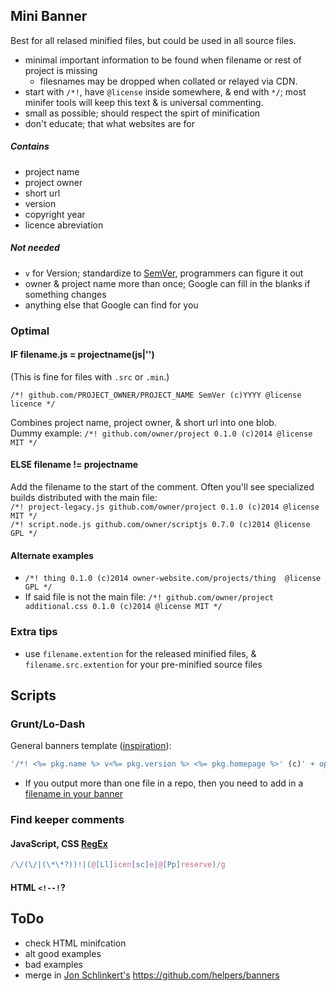 ## Mini Banner
Best for all relased minified files, but could be used in all source files.

* minimal important information to be found when filename or rest of project is missing 
	* filesnames may be dropped when collated or relayed via CDN.
* start with `/*!`, have `@license` inside somewhere, & end with `*/`; most minifer tools will keep this text & is universal commenting.
* small as possible; should respect the spirt of minification
* don't educate; that what websites are for

##### Contains
* project name
* project owner
* short url
* version
* copyright year
* licence abreviation
 
##### Not needed
* `v` for Version; standardize to [SemVer](http://semver.org/), programmers can figure it out
* owner & project name more than once; Google can fill in the blanks if something changes
* anything else that Google can find for you

### Optimal

#### IF filename.js = projectname(js|'')
(This is fine for files with `.src` or `.min`.)

`/*! github.com/PROJECT_OWNER/PROJECT_NAME SemVer (c)YYYY @license licence */`

Combines project name, project owner, & short url into one blob.<br>
Dummy example: `/*! github.com/owner/project 0.1.0 (c)2014 @license MIT */`

#### ELSE filename != projectname

Add the filename to the start of the comment.  Often you'll see specialized builds distributed with the main file:<br>
`/*! project-legacy.js github.com/owner/project 0.1.0 (c)2014 @license MIT */`<br>
`/*! script.node.js github.com/owner/scriptjs 0.7.0 (c)2014 @license GPL */`

#### Alternate examples

* `/*! thing 0.1.0 (c)2014 owner-website.com/projects/thing  @license GPL */`</br>
* If said file is not the main file: `/*! github.com/owner/project additional.css 0.1.0 (c)2014 @license MIT */`

### Extra tips
* use `filename.extention` for the released minified files, & `filename.src.extention` for your pre-minified source files

## Scripts

### Grunt/Lo-Dash
General banners template ([inspiration](https://github.com/helpers/banners/blob/master/index.js)):
```JavaScript
'/*! <%= pkg.name %> v<%= pkg.version %> <%= pkg.homepage %>' (c)' + opts.year + ' ' + opts.author + ', contributors @licence ' + opts.license + ' */\n'
```

* If you output more than one file in a repo, then you need to add in a [filename in your banner](https://github.com/ractivejs/ractive/commit/7f8ee58b1174352a1f9e622abd023fc851bad750)


### Find keeper comments

#### JavaScript, CSS [RegEx](http://regexr.com/38nul)
```javascript
/\/(\/|(\*\*?))!|(@[Ll]icen[sc]e|@[Pp]reserve)/g
```

#### HTML `<!--!`?

## ToDo
* check HTML minifcation
* alt good examples
* bad examples
* merge in [Jon Schlinkert's](https://github.com/jonschlinkert) https://github.com/helpers/banners


